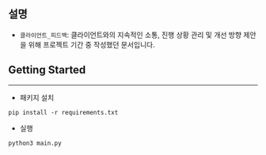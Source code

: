 ## 설명

* `클라이언트_피드백`: 클라이언트와의 지속적인 소통, 진행 상황 관리 및 개선 방향 제안을 위해 프로젝트 기간 중 작성했던 문서입니다.

## Getting Started

---

* 패키지 설치

```
pip install -r requirements.txt
```

* 실행
```
python3 main.py
```
